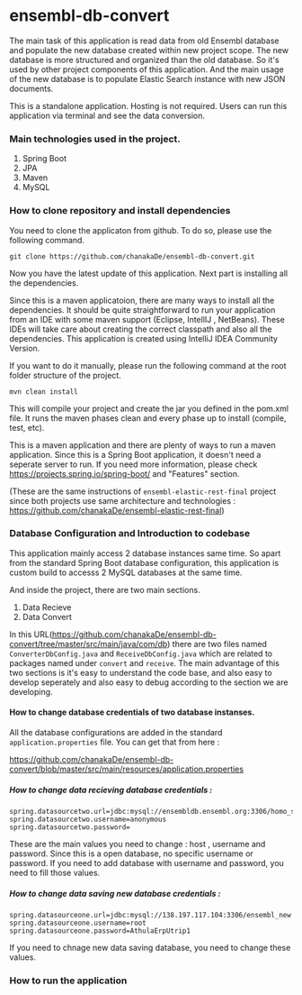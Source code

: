# ensembl-db-convert

The main task of this application is read data from old Ensembl database and populate the new database created within new project scope. The new database is more structured and organized than the old database. So it's used by other project components of this application. And the main usage of the new database is to populate Elastic Search instance with new JSON documents.

This is a standalone application. Hosting is not required. Users can run this application via terminal and see the data conversion.

### Main technologies used in the project.

1. Spring Boot
2. JPA
3. Maven
4. MySQL

### How to clone repository and install dependencies

You need to clone the applicaton from github. To do so, please use the following command.

```
git clone https://github.com/chanakaDe/ensembl-db-convert.git
```

Now you have the latest update of this application. Next part is installing all the dependencies.

Since this is a maven applicatoion, there are many ways to install all the dependencies. It should be quite straightforward to run your application from an IDE with some maven support (Eclipse, IntellIJ , NetBeans). These IDEs will take care about creating the correct classpath and also all the dependencies. This application is created using IntelliJ IDEA Community Version.

If you want to do it manually, please run the following command at the root folder structure of the project.

```
mvn clean install
```

This will compile your project and create the jar you defined in the pom.xml file. It runs the maven phases clean and every phase up to install (compile, test, etc).

This is a maven application and there are plenty of ways to run a maven application. Since this is a Spring Boot application, it doesn't need a seperate server to run. If you need more information, please check https://projects.spring.io/spring-boot/ and "Features" section.

(These are the same instructions of `ensembl-elastic-rest-final` project since both projects use same architecture and technologies : https://github.com/chanakaDe/ensembl-elastic-rest-final)

### Database Configuration and Introduction to codebase

This application mainly access 2 database instances same time. So apart from the standard Spring Boot database configuration, this application is custom build to accesss 2 MySQL databases at the same time.

And inside the project, there are two main sections.

1. Data Recieve 
2. Data Convert

In this URL(https://github.com/chanakaDe/ensembl-db-convert/tree/master/src/main/java/com/db) there are two files named `ConverterDbConfig.java` and `ReceiveDbConfig.java` which are related to packages named under `convert` and `receive`. The main advantage of this two sections is it's easy to understand the code base, and also easy to develop seperately and also easy to debug according to the section we are developing. 

#### How to change database credentials of two database instanses.

All the database configurations are added in the standard `application.properties` file. You can get that from here : 

https://github.com/chanakaDe/ensembl-db-convert/blob/master/src/main/resources/application.properties

##### How to change data recieving database credentials :

```
spring.datasourcetwo.url=jdbc:mysql://ensembldb.ensembl.org:3306/homo_sapiens_core_89_38
spring.datasourcetwo.username=anonymous
spring.datasourcetwo.password=
```
These are the main values you need to change : host , username and password. Since this is a open database, no specific username or password. If you need to add database with username and password, you need to fill those values.

##### How to change data saving new database credentials :

```
spring.datasourceone.url=jdbc:mysql://138.197.117.104:3306/ensembl_new
spring.datasourceone.username=root
spring.datasourceone.password=AthulaErpUtrip1
```
If you need to chnage new data saving database, you need to change these values.

### How to run the application









